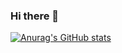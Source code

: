 ### Hi there 👋

[![Anurag's GitHub stats](https://github-readme-stats.vercel.app/api?username=XuGW-Kevin&count_private=true)](https://github.com/anuraghazra/github-readme-stats)

<!--
**XuGW-Kevin/XuGW-Kevin** is a ✨ _special_ ✨ repository because its `README.md` (this file) appears on your GitHub profile.

Here are some ideas to get you started:

- 🔭 I’m currently working on ...
- 🌱 I’m currently learning ...
- 👯 I’m looking to collaborate on ...
- 🤔 I’m looking for help with ...
- 💬 Ask me about ...
- 📫 How to reach me: ...
- 😄 Pronouns: ...
- ⚡ Fun fact: ...
-->
